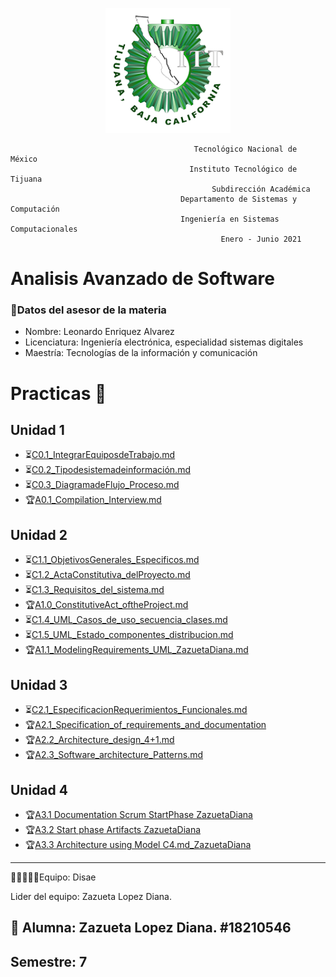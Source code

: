 <p align="center">
       <img alt="Logo" src="https://github.com/ZazuetaDiana/Analisis-Avanzado-de-Software./blob/main/Imagenes/logo_ITT1.png" width=200 height=200>   
</p>

                                             Tecnológico Nacional de México
                                            Instituto Tecnológico de Tijuana
                                                 Subdirección Académica
                                          Departamento de Sistemas y Computación
                                          Ingeniería en Sistemas Computacionales
                                                   Enero - Junio 2021
 
# Analisis Avanzado de Software
### 👔Datos del asesor de la materia

- Nombre: Leonardo Enriquez Alvarez
- Licenciatura: Ingeniería electrónica, especialidad sistemas digitales
- Maestría: Tecnologías de la información y comunicación

# Practicas 📝
## Unidad 1
  - ⏳[C0.1_IntegrarEquiposdeTrabajo.md](U1/C0.1_IntegrarEquiposdeTrabajo_ZazuetaLopezDiana.md)
  - ⏳[C0.2_Tipodesistemadeinformación.md](U1/C0.2_Tipodesistemadeinformación_ZazuetaLopezDiana.md)
  - ⏳[C0.3_DiagramadeFlujo_Proceso.md](U1/C0.3_DiagramadeFlujo_Proceso_ZazuetaLopezDiana.md)
  - 🏆[A0.1_Compilation_Interview.md](U1/A0.1_Compilation_Interview_ZazuetaDiana2.0.md)
## Unidad 2
  - ⏳[C1.1_ObjetivosGenerales_Especificos.md](U1/C1.1_ObjetivosGenerales_Especificos_ZazuetaDiana.md)
  - ⏳[C1.2_ActaConstitutiva_delProyecto.md](U1/C1.2_ActaConstitutiva_delProyecto_ZazuetaDiana.md)
  - ⏳[C1.3_Requisitos_del_sistema.md](U1/C1.3_Requisitos_del_sistema_ZazuetaDiana.md)
  - 🏆[A1.0_ConstitutiveAct_oftheProject.md](U1/A1.0_ConstitutiveAct_oftheProject_ZazuetaDiana.md)
  - ⏳[C1.4_UML_Casos_de_uso_secuencia_clases.md](U1/C1.4_UML_Casos_de_uso_secuencia_clases_ZazuetaDiana.md)
  - ⏳[C1.5_UML_Estado_componentes_distribucion.md](U1/C1.5_UML_Estado_componentes_distribucion_ZazuetaDiana.md)
  - 🏆[A1.1_ModelingRequirements_UML_ZazuetaDiana.md](U1/A1.1_ModelingRequirements_UML_ZazuetaDiana.md)
## Unidad 3
  - ⏳[C2.1_EspecificacionRequerimientos_Funcionales.md](U1/C2.1_EspecificacionRequerimientos_Funcionales_ZazuetaDiana.md)
  - 🏆[A2.1_Specification_of_requirements_and_documentation](U1/A2.1_Specification_of_requirements_and_documentation_ZazuetaDiana.pdf)
  - 🏆[A2.2_Architecture_design_4+1.md](U1/A2.2_Architecture_design_4%2B1_ZazuetaDiana.pdf)
  - 🏆[A2.3_Software_architecture_Patterns.md](U1/A2.3_Software_architecture_Patterns_ZazuetaDiana.md)
## Unidad 4
  - 🏆[A3.1 Documentation Scrum StartPhase ZazuetaDiana](U1/A3.1_Documentation%20_Scrum_StartPhase_ZazuetaDiana%20(1).pdf)
  - 🏆[A3.2 Start phase Artifacts ZazuetaDiana](U1/A3.2%20Start%20phase%20Artifacts_ZazuetaDiana.pdf)
  - 🏆[A3.3 Architecture using Model C4.md_ZazuetaDiana](U1/A3.2%20Start%20phase%20Artifacts_ZazuetaDiana.pdf)

  


  


----
 👩👩🏼👦👦Equipo: Disae
 
 Lider del equipo: Zazueta Lopez Diana.


## 📝 Alumna: Zazueta Lopez Diana.   #18210546
Semestre: 7
-----


